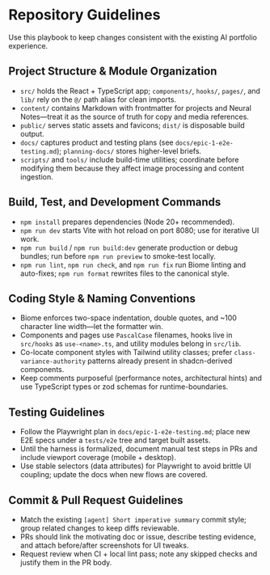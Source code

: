 # Repository Guidelines

Use this playbook to keep changes consistent with the existing AI portfolio experience.

## Project Structure & Module Organization
- `src/` holds the React + TypeScript app; `components/`, `hooks/`, `pages/`, and `lib/` rely on the `@/` path alias for clean imports.
- `content/` contains Markdown with frontmatter for projects and Neural Notes—treat it as the source of truth for copy and media references.
- `public/` serves static assets and favicons; `dist/` is disposable build output.
- `docs/` captures product and testing plans (see `docs/epic-1-e2e-testing.md`); `planning-docs/` stores higher-level briefs.
- `scripts/` and `tools/` include build-time utilities; coordinate before modifying them because they affect image processing and content ingestion.

## Build, Test, and Development Commands
- `npm install` prepares dependencies (Node 20+ recommended).
- `npm run dev` starts Vite with hot reload on port 8080; use for iterative UI work.
- `npm run build` / `npm run build:dev` generate production or debug bundles; run before `npm run preview` to smoke-test locally.
- `npm run lint`, `npm run check`, and `npm run fix` run Biome linting and auto-fixes; `npm run format` rewrites files to the canonical style.

## Coding Style & Naming Conventions
- Biome enforces two-space indentation, double quotes, and ~100 character line width—let the formatter win.
- Components and pages use `PascalCase` filenames, hooks live in `src/hooks` as `use-<name>.ts`, and utility modules belong in `src/lib`.
- Co-locate component styles with Tailwind utility classes; prefer `class-variance-authority` patterns already present in shadcn-derived components.
- Keep comments purposeful (performance notes, architectural hints) and use TypeScript types or zod schemas for runtime-boundaries.

## Testing Guidelines
- Follow the Playwright plan in `docs/epic-1-e2e-testing.md`; place new E2E specs under a `tests/e2e` tree and target built assets.
- Until the harness is formalized, document manual test steps in PRs and include viewport coverage (mobile + desktop).
- Use stable selectors (data attributes) for Playwright to avoid brittle UI coupling; update the docs when new flows are covered.

## Commit & Pull Request Guidelines
- Match the existing `[agent] Short imperative summary` commit style; group related changes to keep diffs reviewable.
- PRs should link the motivating doc or issue, describe testing evidence, and attach before/after screenshots for UI tweaks.
- Request review when CI + local lint pass; note any skipped checks and justify them in the PR body.

